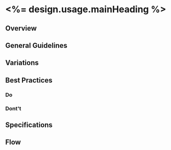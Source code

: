 # <%= design.usage.mainHeading %>

## Overview

## General Guidelines

## Variations

## Best Practices

### Do

### Dont't

## Specifications

## Flow

